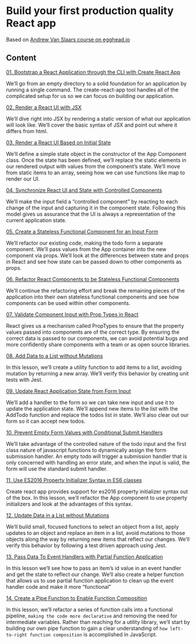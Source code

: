 # Build your first production quality React app

Based on [Andrew Van Slaars course on egghead.io](https://egghead.io/courses/build-your-first-production-quality-react-app)

## Content
[01. Bootstrap a React Application through the CLI with Create React App](https://github.com/xgirma/build-your-first-production-quality-react-app/tree/ch.01)

We’ll go from an empty directory to a solid foundation for an application by running a single command. The create-react-app tool handles all of the complicated setup for us so we can focus on building our application.

[02. Render a React UI with JSX](https://github.com/xgirma/build-your-first-production-quality-react-app/tree/ch.02)

We’ll dive right into JSX by rendering a static version of what our application will look like. We’ll cover the basic syntax of JSX and point out where it differs from html.

[03. Render a React UI Based on Initial State](https://github.com/xgirma/build-your-first-production-quality-react-app/tree/ch.03)

We’ll define a simple state object in the constructor of the App Component class. Once the state has been defined, we’ll replace the static elements in our rendered output with values from the component’s state. We’ll move from static items to an array, seeing how we can use functions like map to render our UI.

[04. Synchronize React UI and State with Controlled Components](https://github.com/xgirma/build-your-first-production-quality-react-app/tree/ch.04)

We’ll make the input field a “controlled component” by reacting to each change of the input and capturing it in the component state. Following this model gives us assurance that the UI is always a representation of the current application state.

[05. Create a Stateless Functional Component for an Input Form](https://github.com/xgirma/build-your-first-production-quality-react-app/tree/ch.05)

We’ll refactor our existing code, making the todo form a separate component. We’ll pass values from the App container into the new component via props. We’ll look at the differences between state and props in React and see how state can be passed down to other components as props.

[06. Refactor React Components to be Stateless Functional Components](https://github.com/xgirma/build-your-first-production-quality-react-app/tree/ch.06)

We’ll continue the refactoring effort and break the remaining pieces of the application into their own stateless functional components and see how components can be used within other components.

[07. Validate Component Input with Prop Types in React](https://github.com/xgirma/build-your-first-production-quality-react-app/tree/ch.07)

React gives us a mechanism called PropTypes to ensure that the property values passed into components are of the correct type. By ensuring the correct data is passed to our components, we can avoid potential bugs and more confidently share components with a team or as open source libraries.

[08. Add Data to a List without Mutations](https://github.com/xgirma/build-your-first-production-quality-react-app/tree/ch.08)

In this lesson, we’ll create a utility function to add items to a list, avoiding mutation by returning a new array. We’ll verify this behavior by creating unit tests with Jest.


[09. Update React Application State from Form Input](https://github.com/xgirma/build-your-first-production-quality-react-app/tree/ch.09)

We’ll add a handler to the form so we can take new input and use it to update the application state. We’ll append new items to the list with the AddTodo function and replace the todos list in state. We’ll also clear out our form so it can accept new todos.

[10. Prevent Empty Form Values with Conditional Submit Handlers](https://github.com/xgirma/build-your-first-production-quality-react-app/tree/ch.10)

We’ll take advantage of the controlled nature of the todo input and the first class nature of javascript functions to dynamically assign the form submission handler. An empty todo will trigger a submission handler that is only concerned with handling an error state, and when the input is valid, the form will use the standard submit handler.

[11. Use ES2016 Property Initializer Syntax in ES6 classes](https://github.com/xgirma/build-your-first-production-quality-react-app/tree/ch.11)

Create react app provides support for es2016 property initializer syntax out of the box. In this lesson, we’ll refactor the App component to use property initializers and look at the advantages of this syntax.

[12. Update Data in a List without Mutations](https://github.com/xgirma/build-your-first-production-quality-react-app/tree/ch.12)

We’ll build small, focused functions to select an object from a list, apply updates to an object and replace an item in a list, avoid mutations to those objects along the way by returning new items that reflect our changes. We’ll verify this behavior by following a test driven approach using Jest.

[13. Pass Data To Event Handlers with Partial Function Application](https://github.com/xgirma/build-your-first-production-quality-react-app/tree/ch.13)

In this lesson we’ll see how to pass an item’s id value in an event handler and get the state to reflect our change. We’ll also create a helper function that allows us to use partial function application to clean up the event handler code and make it more “functional”

[14. Create a Pipe Function to Enable Function Composition](https://github.com/xgirma/build-your-first-production-quality-react-app/tree/ch.14)

In this lesson, we’ll refactor a series of function calls into a functional pipeline, `making the code more declarative` and removing the need for intermediate variables. Rather than reaching for a utility library, we’ll start by building our own pipe function to gain a clear understanding of `how left-to-right function composition` is accomplished in JavaScript.

